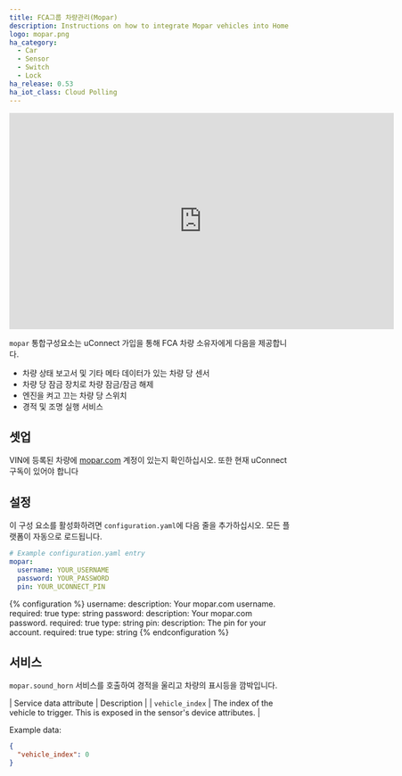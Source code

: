 ```yaml
---
title: FCA그룹 차량관리(Mopar)
description: Instructions on how to integrate Mopar vehicles into Home Assistant.
logo: mopar.png
ha_category:
  - Car
  - Sensor
  - Switch
  - Lock
ha_release: 0.53
ha_iot_class: Cloud Polling
---
```


<iframe width="690" height="388" src="https://www.youtube.com/embed/zXBm4TgyrXk" frameborder="0" allow="accelerometer; autoplay; encrypted-media; gyroscope; picture-in-picture" allowfullscreen></iframe>

`mopar` 통합구성요소는 uConnect 가입을 통해 FCA 차량 소유자에게 다음을 제공합니다.

- 차량 상태 보고서 및 기타 메타 데이터가 있는 차량 당 센서
- 차량 당 잠금 장치로 차량 잠금/잠금 해제
- 엔진을 켜고 끄는 차량 당 스위치
- 경적 및 조명 실행 서비스

## 셋업

VIN에 등록된 차량에 [mopar.com](http://mopar.com) 계정이 있는지 확인하십시오. 또한 현재 uConnect 구독이 있어야 합니다

## 설정

이 구성 요소를 활성화하려면 `configuration.yaml`에 다음 줄을 추가하십시오. 모든 플랫폼이 자동으로 로드됩니다.

```yaml
# Example configuration.yaml entry
mopar:
  username: YOUR_USERNAME
  password: YOUR_PASSWORD
  pin: YOUR_UCONNECT_PIN
```

{% configuration %}
username:
  description: Your mopar.com username.
  required: true
  type: string
password:
  description: Your mopar.com password.
  required: true
  type: string
pin:
  description: The pin for your account.
  required: true
  type: string
{% endconfiguration %}

## 서비스

`mopar.sound_horn` 서비스를 호출하여 경적을 울리고 차량의 표시등을 깜박입니다.

| Service data attribute | Description |
| `vehicle_index`        | The index of the vehicle to trigger. This is exposed in the sensor's device attributes. |

Example data:

```json
{
  "vehicle_index": 0
}
```
